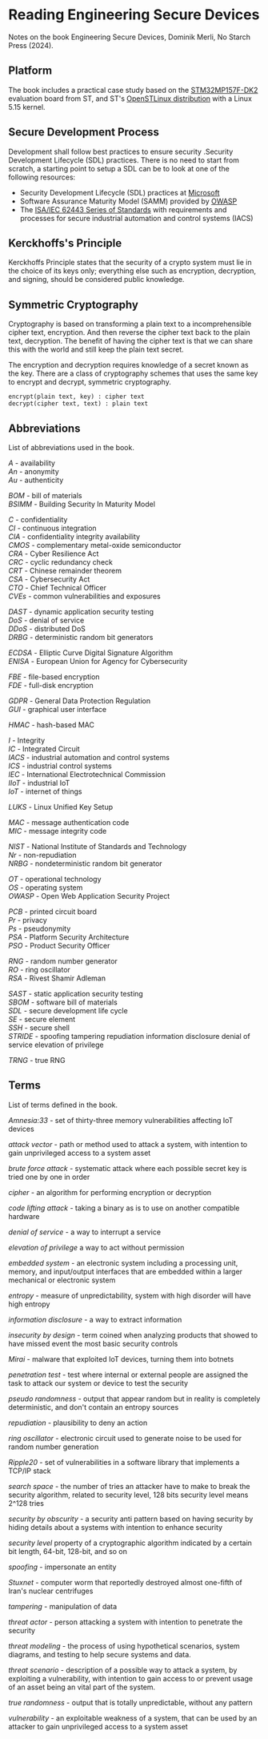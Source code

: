 # Reading Engineering Secure Devices

Notes on the book Engineering Secure Devices, Dominik Merli, No Starch Press (2024).

## Platform

The book includes a practical case study based on the [STM32MP157F-DK2](https://www.st.com/en/evaluation-tools/stm32mp157f-dk2.html) evaluation board from ST, and ST's [OpenSTLinux distribution](https://wiki.st.com/stm32mpu/wiki/Category:OpenSTLinux_distribution) with a Linux 5.15 kernel.

## Secure Development Process

Development shall follow best practices to ensure security .Security Development Lifecycle (SDL) practices. There is no need to start from scratch, a starting point to setup a SDL can be to look at one of the following resources:
- Security Development Lifecycle (SDL) practices at [Microsoft](https://www.microsoft.com/en-us/securityengineering/sdl/practices?oneroute=true)
- Software Assurance Maturity Model (SAMM) provided by [OWASP](https://owaspsamm.org/model/) 
- The [ISA/IEC 62443 Series of Standards](https://www.isa.org/standards-and-publications/isa-standards/isa-iec-62443-series-of-standards) with requirements and processes for secure industrial automation and control systems (IACS)

## Kerckhoffs's Principle

Kerckhoffs Principle states that the security of a crypto system must lie in the choice of its keys only; everything else such as encryption, decryption, and signing, should be considered public knowledge.

## Symmetric Cryptography

Cryptography is based on transforming a plain text to a incomprehensible cipher text, encryption. And then reverse the cipher text back to the plain text, decryption. The benefit of having the cipher text is that we can share this with the world and still keep the plain text secret. 

The encryption and decryption requires knowledge of a secret known as the key. There are a class of cryptography schemes that uses the same key to encrypt and decrypt, symmetric cryptography.  

```text
encrypt(plain text, key) : cipher text
decrypt(cipher text, text) : plain text
```

## Abbreviations

List of abbreviations used in the book.

*A* - availability  
*An* - anonymity  
*Au* - authenticity  

*BOM* - bill of materials  
*BSIMM* - Building Security In Maturity Model  

*C* - confidentiality  
*CI* - continuous integration  
*CIA* - confidentiality integrity availability  
*CMOS* - complementary metal-oxide semiconductor  
*CRA* - Cyber Resilience Act  
*CRC* - cyclic redundancy check  
*CRT* - Chinese remainder theorem  
*CSA* - Cybersecurity Act  
*CTO* - Chief Technical Officer  
*CVEs* - common vulnerabilities and exposures   

*DAST* - dynamic application security testing  
*DoS* - denial of service  
*DDoS* - distributed DoS  
*DRBG* - deterministic random bit generators  

*ECDSA* - Elliptic Curve Digital Signature Algorithm  
*ENISA* - European Union for Agency for Cybersecurity  

*FBE* - file-based encryption  
*FDE* - full-disk encryption  

*GDPR* - General Data Protection Regulation  
*GUI* - graphical user interface  

*HMAC* - hash-based MAC  

*I* - Integrity  
*IC* - Integrated Circuit  
*IACS* - industrial automation and control systems  
*ICS* - industrial control systems  
*IEC* - International Electrotechnical Commission  
*IIoT* - industrial IoT  
*IoT* - internet of things  

*LUKS* - Linux Unified Key Setup  

*MAC* - message authentication code  
*MIC* - message integrity code  

*NIST* - National Institute of Standards and Technology  
*Nr* - non-repudiation  
*NRBG* - nondeterministic random bit generator  

*OT* - operational technology  
*OS* - operating system  
*OWASP* - Open Web Application Security Project  

*PCB* - printed circuit board  
*Pr* - privacy  
*Ps* - pseudonymity  
*PSA* - Platform Security Architecture  
*PSO* - Product Security Officer  

*RNG* - random number generator  
*RO* - ring oscillator  
*RSA* - Rivest Shamir Adleman

*SAST* - static application security testing  
*SBOM* - software bill of materials  
*SDL* - secure development life cycle  
*SE* - secure element  
*SSH* - secure shell  
*STRIDE* - spoofing tampering repudiation information  disclosure denial of service elevation of privilege  

*TRNG* - true RNG  

## Terms

List of terms defined in the book.

*Amnesia:33* - set of thirty-three memory vulnerabilities affecting IoT devices

*attack vector* - path or method used to attack a system, with intention to gain unprivileged access to a system asset

*brute force attack* - systematic attack where each possible secret key is tried one by one in order

*cipher* - an algorithm for performing encryption or decryption

*code lifting attack* - taking a binary as is to use on another compatible hardware

*denial of service* - a way to interrupt a service

*elevation of privilege* a way to act without permission

*embedded system* - an electronic system including a processing unit, memory, and input/output interfaces that are embedded within a larger mechanical or electronic system

*entropy* - measure of unpredictability, system with high disorder will have high entropy

*information disclosure* - a way to extract information

*insecurity by design* - term coined when analyzing products that showed to have missed event the most basic security controls

*Mirai* - malware that exploited IoT devices, turning them into botnets

*penetration test* - test where internal or external people are assigned the task to attack our system or device to test the security

*pseudo randomness* - output that appear random but in reality is completely deterministic, and don't contain an entropy sources

*repudiation* - plausibility to deny an action 

*ring oscillator* - electronic circuit used to generate noise to be used for random number generation

*Ripple20* - set of vulnerabilities in a software library that implements a TCP/IP stack

*search space* - the number of tries an attacker have to make to break the security algorithm, related to security level, 128 bits security level means 2^128 tries

*security by obscurity* - a security anti pattern based on having security by hiding details about a systems with intention to enhance security

*security level* property of a cryptographic algorithm indicated by a certain bit length, 64-bit, 128-bit, and so on

*spoofing* - impersonate an entity

*Stuxnet* - computer worm that reportedly destroyed almost one-fifth of Iran's nuclear centrifuges

*tampering* - manipulation of data

*threat actor* - person attacking a system with intention to penetrate the security

*threat modeling* - the process of using hypothetical scenarios, system diagrams, and testing to help secure systems and data.

*threat scenario* - description of a possible way to attack a system, by exploiting a vulnerability, with intention to gain access to or prevent usage of an asset being an vital part of the system. 

*true randomness* - output that is totally unpredictable, without any pattern

*vulnerability* - an exploitable weakness of a system, that can be used by an attacker to gain unprivileged access to a system asset

